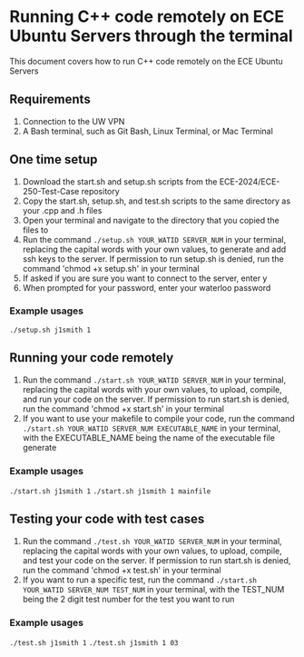 # Running C++ code remotely on ECE Ubuntu Servers through the terminal
This document covers how to run C++ code remotely on the ECE Ubuntu Servers

## Requirements
1. Connection to the UW VPN
2. A Bash terminal, such as Git Bash, Linux Terminal, or Mac Terminal

## One time setup
1. Download the start.sh and setup.sh scripts from the ECE-2024/ECE-250-Test-Case repository
2. Copy the start.sh, setup.sh, and test.sh scripts to the same directory as your .cpp and .h files
3. Open your terminal and navigate to the directory that you copied the files to
4. Run the command `./setup.sh YOUR_WATID SERVER_NUM` in your terminal, replacing the capital words with your own values, to generate and add ssh keys to the server. If permission to run setup.sh is denied, run the command 'chmod +x setup.sh' in your terminal
5. If asked if you are sure you want to connect to the server, enter y
6. When prompted for your password, enter your waterloo password
### Example usages
`./setup.sh j1smith 1`

## Running your code remotely
1. Run the command `./start.sh YOUR_WATID SERVER_NUM` in your terminal, replacing the capital words with your own values, to upload, compile, and run your code on the server. If permission to run start.sh is denied, run the command 'chmod +x start.sh' in your terminal
2. If you want to use your makefile to compile your code, run the command `./start.sh YOUR_WATID SERVER_NUM EXECUTABLE_NAME` in your terminal, with the EXECUTABLE_NAME being the name of the executable file generate
### Example usages
`./start.sh j1smith 1`
`./start.sh j1smith 1 mainfile`

## Testing your code with test cases
1. Run the command `./test.sh YOUR_WATID SERVER_NUM` in your terminal, replacing the capital words with your own values, to upload, compile, and test your code on the server. If permission to run start.sh is denied, run the command 'chmod +x test.sh' in your terminal
2. If you want to run a specific test, run the command `./start.sh YOUR_WATID SERVER_NUM TEST_NUM` in your terminal, with the TEST_NUM being the 2 digit test number for the test you want to run
### Example usages
`./test.sh j1smith 1`
`./test.sh j1smith 1 03`
